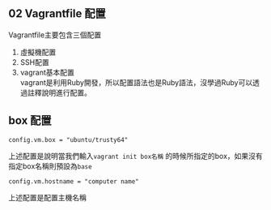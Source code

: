 02 Vagrantfile 配置
----------
Vagrantfile主要包含三個配置

 1. 虛擬機配置
 2. SSH配置
 3. vagrant基本配置 <br />
vagrant是利用Ruby開發，所以配置語法也是Ruby語法，沒學過Ruby可以透過註釋說明進行配置。

## box 配置 ##
    config.vm.box = "ubuntu/trusty64"
上述配置是說明當我們輸入`vagrant init box名稱` 的時候所指定的box，如果沒有指定box名稱則預設為`base`

    config.vm.hostname = "computer name"
上述配置是配置主機名稱


